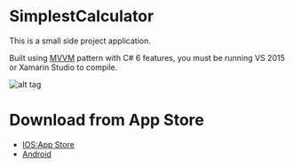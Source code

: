 # SimplestCalculator
This is a small side project application.

Built using <a href="https://msdn.microsoft.com/en-us/library/hh848246.aspx">MVVM</a> pattern with C# 6 features, you must be running VS 2015 or Xamarin Studio to compile.

![alt tag](https://cloud.githubusercontent.com/assets/8529024/21974667/1cbf0614-db96-11e6-8471-54a278f29331.png)

# Download from App Store

<ul>
    <li><a href="https://itunes.apple.com/us/app/the-simplest-calculator/id1171296169?mt=8&ign-mpt=uo%3D4">IOS:App Store</a>
    <li><a href="https://play.google.com/store/apps/details?id=com.burdette.SimpleCalc&hl=en">Android</a>    
</li>
    
  </ul>


